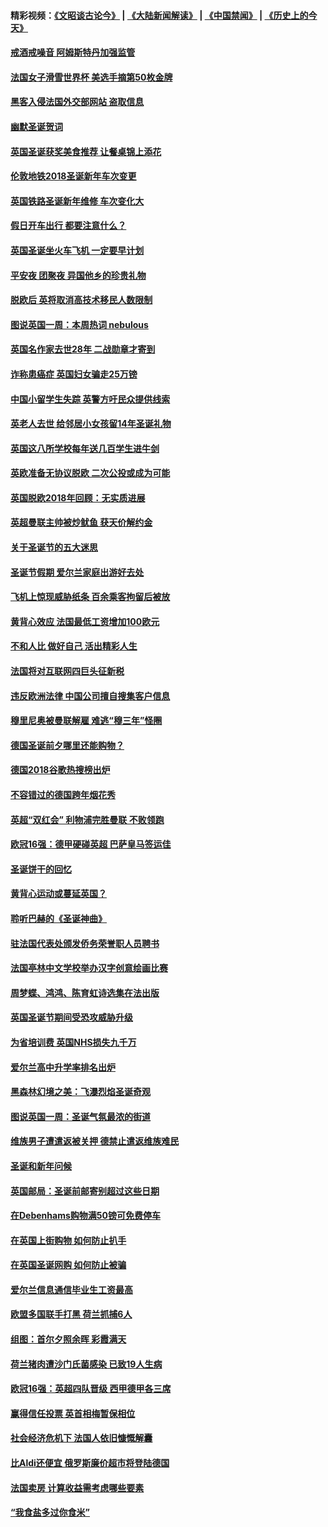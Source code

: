 #### 精彩视频：[《文昭谈古论今》](https://github.com/gfw-breaker/wenzhao/blob/master/README.md?t=12240931) | [《大陆新闻解读》](https://github.com/gfw-breaker/ntdtv-comedy/blob/master/README.md?t=12240931) | [《中国禁闻》](https://github.com/gfw-breaker/ntdtv-news/blob/master/README.md?t=12240931) | [《历史上的今天》](https://github.com/gfw-breaker/today-in-history/blob/master/README.md?t=12240931) 

#### [戒酒戒噪音 阿姆斯特丹加强监管](../pages/nsc974/n10928070.md?t=12240931) 

#### [法国女子滑雪世界杯 美选手摘第50枚金牌](../pages/nsc974/n10927351.md?t=12240931) 

#### [黑客入侵法国外交部网站 盗取信息](../pages/nsc974/n10927269.md?t=12240931) 

#### [幽默圣诞贺词](../pages/nsc974/n10926672.md?t=12240931) 

#### [英国圣诞获奖美食推荐 让餐桌锦上添花](../pages/nsc974/n10926641.md?t=12240931) 

#### [伦敦地铁2018圣诞新年车次变更](../pages/nsc974/n10926629.md?t=12240931) 

#### [英国铁路圣诞新年维修 车次变化大](../pages/nsc974/n10926618.md?t=12240931) 

#### [假日开车出行 都要注意什么？](../pages/nsc974/n10926610.md?t=12240931) 

#### [英国圣诞坐火车飞机 一定要早计划](../pages/nsc974/n10926599.md?t=12240931) 

#### [平安夜 团聚夜 异国他乡的珍贵礼物](../pages/nsc974/n10925634.md?t=12240931) 

#### [脱欧后 英将取消高技术移民人数限制](../pages/nsc974/n10924981.md?t=12240931) 

#### [图说英国一周：本周热词 nebulous](../pages/nsc974/n10925020.md?t=12240931) 

#### [英国名作家去世28年 二战勋章才寄到](../pages/nsc974/n10925014.md?t=12240931) 

#### [诈称患癌症 英国妇女骗走25万镑](../pages/nsc974/n10925008.md?t=12240931) 

#### [中国小留学生失踪  英警方吁民众提供线索](../pages/nsc974/n10925001.md?t=12240931) 

#### [英老人去世 给邻居小女孩留14年圣诞礼物](../pages/nsc974/n10924997.md?t=12240931) 

#### [英国这八所学校每年送几百学生进牛剑](../pages/nsc974/n10924990.md?t=12240931) 

#### [英欧准备无协议脱欧 二次公投或成为可能](../pages/nsc974/n10923373.md?t=12240931) 

#### [英国脱欧2018年回顾：无实质进展](../pages/nsc974/n10923355.md?t=12240931) 

#### [英超曼联主帅被炒鱿鱼 获天价解约金](../pages/nsc974/n10922656.md?t=12240931) 

#### [关于圣诞节的五大迷思](../pages/nsc974/n10919864.md?t=12240931) 

#### [圣诞节假期 爱尔兰家庭出游好去处](../pages/nsc974/n10919966.md?t=12240931) 

#### [飞机上惊现威胁纸条 百余乘客拘留后被放](../pages/nsc974/n10920081.md?t=12240931) 

#### [黄背心效应 法国最低工资增加100欧元](../pages/nsc974/n10919737.md?t=12240931) 

#### [不和人比 做好自己 活出精彩人生](../pages/nsc974/n10920053.md?t=12240931) 

#### [法国将对互联网四巨头征新税](../pages/nsc974/n10919837.md?t=12240931) 

#### [违反欧洲法律 中国公司擅自搜集客户信息](../pages/nsc974/n10918199.md?t=12240931) 

#### [穆里尼奥被曼联解雇 难逃“穆三年”怪圈](../pages/nsc974/n10919101.md?t=12240931) 

#### [德国圣诞前夕哪里还能购物？](../pages/nsc974/n10918186.md?t=12240931) 

#### [德国2018谷歌热搜榜出炉](../pages/nsc974/n10918077.md?t=12240931) 

#### [不容错过的德国跨年烟花秀](../pages/nsc974/n10917989.md?t=12240931) 

#### [英超“双红会” 利物浦完胜曼联 不败领跑](../pages/nsc974/n10917557.md?t=12240931) 

#### [欧冠16强：德甲硬碰英超 巴萨皇马签运佳](../pages/nsc974/n10917207.md?t=12240931) 

#### [圣诞饼干的回忆](../pages/nsc974/n10916160.md?t=12240931) 

#### [黄背心运动或蔓延英国？](../pages/nsc974/n10915769.md?t=12240931) 

#### [聆听巴赫的《圣诞神曲》](../pages/nsc974/n10910868.md?t=12240931) 

#### [驻法国代表处颁发侨务荣誉职人员聘书](../pages/nsc974/n10912829.md?t=12240931) 

#### [法国亭林中文学校举办汉字创意绘画比赛](../pages/nsc974/n10912809.md?t=12240931) 

#### [周梦蝶、鸿鸿、陈育虹诗选集在法出版](../pages/nsc974/n10912778.md?t=12240931) 

#### [英国圣诞节期间受恐攻威胁升级](../pages/nsc974/n10911486.md?t=12240931) 

#### [为省培训费  英国NHS损失九千万](../pages/nsc974/n10911478.md?t=12240931) 

#### [爱尔兰高中升学率排名出炉](../pages/nsc974/n10910761.md?t=12240931) 

#### [黑森林幻境之美：飞瀑烈焰圣诞奇观](../pages/nsc974/n10909442.md?t=12240931) 

#### [图说英国一周：圣诞气氛最浓的街道](../pages/nsc974/n10909173.md?t=12240931) 

#### [维族男子遭遣返被关押 德禁止遣返维族难民](../pages/nsc974/n10908943.md?t=12240931) 

#### [圣诞和新年问候](../pages/nsc974/n10909160.md?t=12240931) 

#### [英国邮局：圣诞前邮寄别超过这些日期](../pages/nsc974/n10909151.md?t=12240931) 

#### [在Debenhams购物满50镑可免费停车](../pages/nsc974/n10909136.md?t=12240931) 

#### [在英国上街购物 如何防止扒手](../pages/nsc974/n10909106.md?t=12240931) 

#### [在英国圣诞网购 如何防止被骗](../pages/nsc974/n10909085.md?t=12240931) 

#### [爱尔兰信息通信毕业生工资最高](../pages/nsc974/n10908531.md?t=12240931) 

#### [欧盟多国联手打黑 荷兰抓捕6人](../pages/nsc974/n10908389.md?t=12240931) 

#### [组图：首尔夕照余晖 彩霞满天](../pages/nsc974/n10908293.md?t=12240931) 

#### [荷兰猪肉遭沙门氏菌感染 已致19人生病](../pages/nsc974/n10908299.md?t=12240931) 

#### [欧冠16强：英超四队晋级 西甲德甲各三席](../pages/nsc974/n10907296.md?t=12240931) 

#### [赢得信任投票 英首相梅暂保相位](../pages/nsc974/n10907229.md?t=12240931) 

#### [社会经济危机下 法国人依旧慷慨解囊](../pages/nsc974/n10906090.md?t=12240931) 

#### [比Aldi还便宜 俄罗斯廉价超市将登陆德国](../pages/nsc974/n10905994.md?t=12240931) 

#### [法国卖房 计算收益需考虑哪些要素](../pages/nsc974/n10906125.md?t=12240931) 

#### [“我食盐多过你食米”](../pages/nsc974/n10905976.md?t=12240931) 

